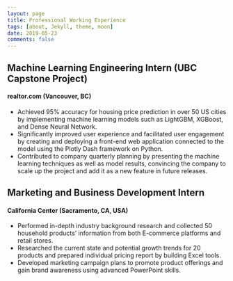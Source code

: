```yaml
---
layout: page
title: Professional Working Experience
tags: [about, Jekyll, theme, moon]
date: 2019-05-23
comments: false
---
```


## Machine Learning Engineering Intern (UBC Capstone Project)
#### realtor.com (Vancouver, BC)
- Achieved 95% accuracy for housing price prediction in over 50 US cities by implementing machine learning models such as LightGBM, XGBoost, and Dense Neural Network.
- Significantly improved user experience and facilitated user engagement by creating and deploying a front-end web application connected to the model using the Plotly Dash framework on Python.
- Contributed to company quarterly planning by presenting the machine learning techniques as well as model results, convincing the company to scale up the project and add it as a new feature in future releases.


## Marketing and Business Development Intern
#### California Center (Sacramento, CA, USA)
- Performed in-depth industry background research and collected 50 household products’ information from both E-commerce platforms and retail stores.
- Researched the current state and potential growth trends for 20 products and prepared individual pricing report by building Excel tools.
- Developed marketing campaign plans to promote product offerings and gain brand awareness using advanced PowerPoint skills.
